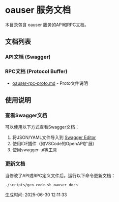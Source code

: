 # oauser 服务文档

本目录包含 oauser 服务的API和RPC文档。

## 文档列表

### API文档 (Swagger)

### RPC文档 (Protocol Buffer)
- [oauser-rpc-proto.md](./oauser-rpc-proto.md) - Proto文件说明

## 使用说明

### 查看Swagger文档
可以使用以下方式查看Swagger文档：
1. 将JSON/YAML文件导入到 [Swagger Editor](https://editor.swagger.io/)
2. 使用IDE插件（如VSCode的OpenAPI扩展）
3. 使用swagger-ui等工具

### 更新文档
当修改了API或RPC定义文件后，运行以下命令更新文档：
```bash
./scripts/gen-code.sh oauser docs
```

生成时间: 2025-06-30 12:11:33
